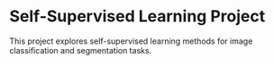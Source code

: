 # Self-Supervised Learning Project

This project explores self-supervised learning methods for image classification and segmentation tasks.

